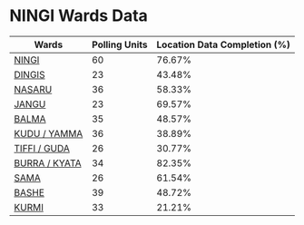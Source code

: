 
# NINGI Wards Data

| Wards | Polling Units | Location Data Completion (%) |
| ---- | ----- | ------- |
| [NINGI](./wards/1213-ningi) | 60 | 76.67% |
| [DINGIS](./wards/1214-dingis) | 23 | 43.48% |
| [NASARU](./wards/1215-nasaru) | 36 | 58.33% |
| [JANGU](./wards/1216-jangu) | 23 | 69.57% |
| [BALMA](./wards/1217-balma) | 35 | 48.57% |
| [KUDU / YAMMA](./wards/1218-kudu-/-yamma) | 36 | 38.89% |
| [TIFFI / GUDA](./wards/1219-tiffi-/-guda) | 26 | 30.77% |
| [BURRA / KYATA](./wards/1220-burra-/-kyata) | 34 | 82.35% |
| [SAMA](./wards/1221-sama) | 26 | 61.54% |
| [BASHE](./wards/1222-bashe) | 39 | 48.72% |
| [KURMI](./wards/1223-kurmi) | 33 | 21.21% |





